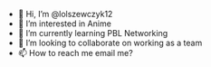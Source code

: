 - 👋 Hi, I’m @lolszewczyk12
- 👀 I’m interested in Anime
- 🌱 I’m currently learning PBL Networking
- 💞️ I’m looking to collaborate on working as a team
- 📫 How to reach me email me?

<!---
lolszewczyk12/lolszewczyk12 is a ✨ special ✨ repository because its `README.md` (this file) appears on your GitHub profile.
You can click the Preview link to take a look at your changes.
--->
